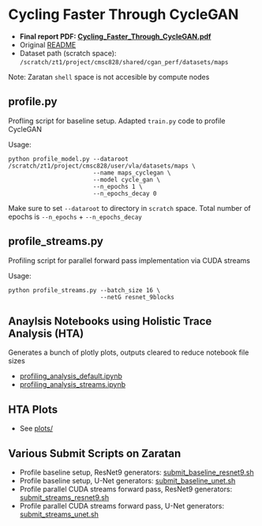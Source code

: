# Cycling Faster Through CycleGAN

+ **Final report PDF: [Cycling_Faster_Through_CycleGAN.pdf](Cycling_Faster_Through_CycleGAN.pdf)**
+ Original [README](original_README.md)
+ Dataset path (scratch space): `/scratch/zt1/project/cmsc828/shared/cgan_perf/datasets/maps`

Note: Zaratan `shell` space is not accesible by compute nodes

## profile.py
Profling script for baseline setup. Adapted `train.py` code to profile CycleGAN

Usage:
```
python profile_model.py --dataroot /scratch/zt1/project/cmsc828/user/vla/datasets/maps \
                        --name maps_cyclegan \
                        --model cycle_gan \
                        --n_epochs 1 \
                        --n_epochs_decay 0
```

Make sure to set `--dataroot` to directory in `scratch` space. Total number of epochs is `--n_epochs` + `--n_epochs_decay`

## profile_streams.py
Profiling script for parallel forward pass implementation via CUDA streams

Usage:
```
python profile_streams.py --batch_size 16 \
                          --netG resnet_9blocks
```

## Anaylsis Notebooks using Holistic Trace Analysis (HTA)
Generates a bunch of plotly plots, outputs cleared to reduce notebook file sizes
+ [profiling_analysis_default.ipynb](profiling_analysis_default.ipynb)
+ [profiling_analysis_streams.ipynb](profiling_analysis_streams.ipynb)

## HTA Plots
+ See [plots/](plots/)

## Various Submit Scripts on Zaratan
+ Profile baseline setup, ResNet9 generators: [submit_baseline_resnet9.sh](submit_baseline_resnet9.sh)
+ Profile baseline setup, U-Net generators: [submit_baseline_unet.sh](submit_baseline_unet.sh)
+ Profile parallel CUDA streams forward pass, ResNet9 generators: [submit_streams_resnet9.sh](submit_streams_resnet9.sh)
+ Profile parallel CUDA streams forward pass, U-Net generators: [submit_streams_unet.sh](submit_streams_unet.sh)
